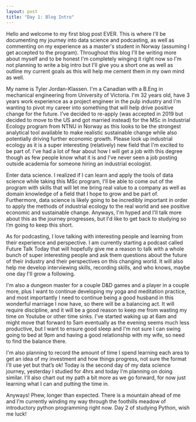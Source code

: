 ```yaml
---
layout: post
title: "Day 1: Blog Intro"
---
```

Hello and welcome to my first blog post EVER. This is where I'll be documenting my journey into data science and podcasting, as well as commenting on my experience as a master's student in Norway (assuming I get accepted to the program). Throughout this blog I'll be writing more about myself and to be honest I'm completely winging it right now so I'm not planning to write a big intro but I'll give you a short one as well as outline my current goals as this will help me cement them in my own mind as well.

My name is Tyler Jordan-Klassen. I'm a Canadian with a B.Eng in mechanical engineering from University of Victoria. I'm 32 years old, have 3 years work experience as a project engineer in the pulp industry and I'm wanting to pivot my career into something that will help drive positive change for the future. I've decided to re-apply (was accepted in 2019 but decided to move to the US and got married instead) for the MSc in Industrial Ecology program from NTNU in Norway as this looks to be the strongest analytical tool available to make realistic sustainable change while also potentially driving further economic growth. Please look up industrial ecology as it is a super interesting (relatively) new field that I'm excited to be part of. I've had a lot of fear about how I will get a job with this degree though as few people know what it is and I've never seen a job posting outside academia for someone hiring an industrial ecologist. 

Enter data science. I realized if I can learn and apply the tools of data science while taking this MSc program, I'll be able to come out of the program with skills that will let me bring real value to a company as well as domain knowledge of a field that I hope to grow and be part of. Furthermore, data science is likely going to be incredibly important in order to apply the methods of industrial ecology to the real world and see positive economic and sustainable change. Anyways, I'm hyped and I'll talk more about this as the journey progresses, but I'd like to get back to studying so I’m going to keep this short.

As for podcasting, I love talking with interesting people and learning from their experience and perspective. I am currently starting a podcast called Future Talk Today that will hopefully give me a reason to talk with a whole bunch of super interesting people and ask them questions about the future of their industry and their perspectives on this changing world. It will also help me develop interviewing skills, recording skills, and who knows, maybe one day I'll grow a following.

I'm also a dungeon master for a couple D&D games and a player in a couple more, plus I want to continue developing my yoga and meditation practice, and most importantly I need to continue being a good husband in this wonderful marriage I now have, so there will be a balancing act. It will require discipline, and it will be a good reason to keep me from wasting my time on Youtube or other time sinks. I've started waking up at 6am and might move that forward to 5am eventually as the evening seems much less productive, but I want to ensure good sleep and I'm not sure I can swing going to bed at 9pm and having a good relationship with my wife, so need to find the balance there.

I'm also planning to record the amount of time I spend learning each area to get an idea of my investment and how things progress, not sure the format I'll use yet but that’s ok! Today is the second day of my data science journey, yesterday I studied for 4hrs and today I'm planning on doing similar. I'll also chart out my path a bit more as we go forward, for now just learning what I can and putting the time in.

Anyways! Phew, longer than expected. There is a mountain ahead of me and I'm currently winding my way through the foothills meadow of introductory python programming right now. Day 2 of studying Python, wish me luck!
